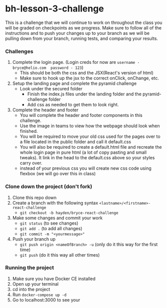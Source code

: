 # bh-lesson-3-challenge
This is a challenge that we will continue to work on throughout the class
you will be graded on checkpoints as we progress. Make sure to follow all of the instructions and to push your changes up to your branch as we will be pulling down from your branch, running tests, and comparing your results.

### Challenges

1. Complete the login page. (Login creds for now are ```username - bryce@helio.com  password - 123```)
    - This should be both the css and the JSX(React's version of html)
    - Make sure to hook up the jsx to the correct onClick, onChange, etc.
1. Setup the landing page and complete the pyramid challenge
    - Look under the secured folder
        - Finish the index.js files under the landing folder and the pyramid-challenge folder
        - Add css as needed to get them to look right.
1. Complete the header and footer
    - You will complete the header and footer components in this challenge.
    - Use the image in teams to view how the webpage should look when finished.
    - You will be required to move your old css used for the pages over to a file located in the public folder and call it default.css
    - You will also be required to create a default.html file and recreate the whole login page in pure html (a lot of copy pasting and small tweaks). It link in the head to the default.css above so your styles carry over.
    - instead of your previous css you will create new css code using flexbox (we will go over this in class)
### Clone down the project (don't fork)
1. Clone this repo down
1. Create a branch with the following syntax ```<lastname>/<firstname>-react-challenge```
    - ```git checkout -b hayden/bryce-react-challenge```
1. Make some changes and commit your work
    - ```git status``` (to see changes)
    - ```git add .``` (to add all changes)
    - ```git commit -m "<yourmessage>"```
1. Push your branch up
    - ```git push origin <nameOfBranch> -u``` (only do it this way for the first time)
    - ```git push``` (do it this way all other times)

### Running the project
1. Make sure you have Docker CE installed
1. Open up your terminal
1. cd into the project
1. Run ```docker-compose up -d```
1. Go to localhost:3000 to see your
